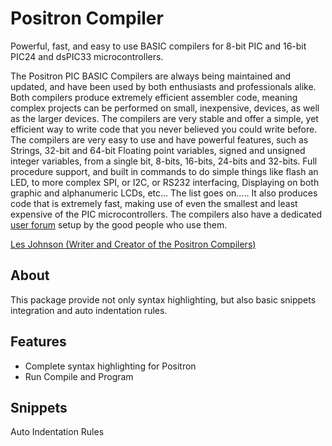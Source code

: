 
# Positron Compiler
Powerful, fast, and easy to use BASIC compilers for 8-bit PIC and 16-bit PIC24 and dsPIC33 microcontrollers. 

The Positron PIC BASIC Compilers are always being maintained and updated, and have been used by both enthusiasts and professionals alike. Both compilers produce extremely efficient assembler code, meaning complex projects can be performed on small, inexpensive, devices, as well as the larger devices. The compilers are very stable and offer a simple, yet efficient way to write code that you never believed you could write before.
The compilers are very easy to use and have powerful features, such as Strings, 32-bit and 64-bit Floating point variables, signed and unsigned integer variables, from a single bit, 8-bits, 16-bits, 24-bits and 32-bits. Full procedure support, and built in commands to do simple things like flash an LED, to more complex SPI, or I2C, or RS232 interfacing, Displaying on both graphic and alphanumeric LCDs, etc... The list goes on..... It also produces code that is extremely fast, making use of even the smallest and least expensive of the PIC microcontrollers.
The compilers also have a dedicated [user forum](http://protoncompilers.com) setup by the good people who use them.

[Les Johnson (Writer and Creator of the Positron Compilers)](https://sites.google.com/view/rosetta-tech/home)

## About
This package provide not only syntax highlighting, but also basic snippets integration and auto indentation rules.

## Features
- Complete syntax highlighting for Positron
- Run Compile and Program

## Snippets
Auto Indentation Rules

